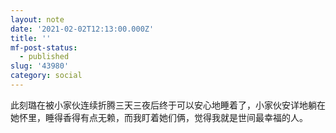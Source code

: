 ```yaml
---
layout: note
date: '2021-02-02T12:13:00.000Z'
title: ''
mf-post-status:
  - published
slug: '43980'
category: social
---
```

此刻璐在被小家伙连续折腾三天三夜后终于可以安心地睡着了，小家伙安详地躺在她怀里，睡得香得有点无赖，而我盯着她们俩，觉得我就是世间最幸福的人。
